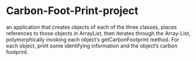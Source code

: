 # Carbon-Foot-Print-project
an application that creates objects of each of the three classes, 
places references to those objects in ArrayList<CarbonFootprint>, 
then iterates through the Array-List, 
polymorphically invoking each object’s getCarbonFootprint method. 
For each object, print some identifying information and the object’s carbon footprint.
